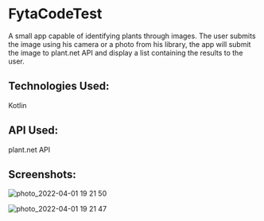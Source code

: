 # FytaCodeTest
A small app capable of identifying plants through images.
The user submits the image using his camera or a photo from his library, the app will submit the
image to plant.net API and display a list containing the results to the user.

## Technologies Used: 
Kotlin

## API Used:
plant.net API


## Screenshots:

![photo_2022-04-01 19 21 50](https://user-images.githubusercontent.com/54769106/161311959-b123df8a-5f54-4a52-a04f-1a21efea9525.jpeg)

![photo_2022-04-01 19 21 47](https://user-images.githubusercontent.com/54769106/161311964-d1c03468-a397-414a-8757-bf9e215f7a9a.jpeg)

